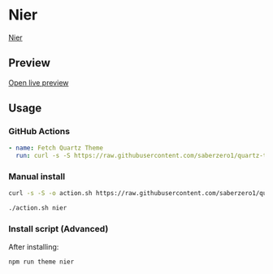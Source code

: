 # Nier

[Nier](#)

## Preview

[Open live preview](https://quartz-themes.github.io/nier/)

## Usage

### GitHub Actions

```yaml
- name: Fetch Quartz Theme
  run: curl -s -S https://raw.githubusercontent.com/saberzero1/quartz-themes/master/action.sh | bash -s -- nier
```

### Manual install

```bash
curl -s -S -o action.sh https://raw.githubusercontent.com/saberzero1/quartz-themes/master/action.sh

./action.sh nier
```

### Install script (Advanced)

After installing:

```bash
npm run theme nier
```
